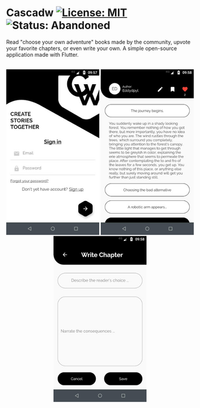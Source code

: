 # Cascadw [![License: MIT](https://img.shields.io/badge/License-MIT-yellow.svg)](https://opensource.org/licenses/MIT) ![Status: Abandoned](https://img.shields.io/badge/Status-Abandoned-red.svg)

Read "choose your own adventure" books made by the community, upvote your favorite chapters, or even write your own. A simple open-source application made with Flutter.
<br><br>

<p align="center">
  <img src="/assets/screenshots/cascadw_01.jpg" alt="screenshot-1" width="250"/>
  <img src="/assets/screenshots/cascadw_03.jpg" alt="screenshot-2" width="250"/>
  <img src="/assets/screenshots/cascadw_04.jpg" alt="screenshot-3" width="250"/>
</p>
